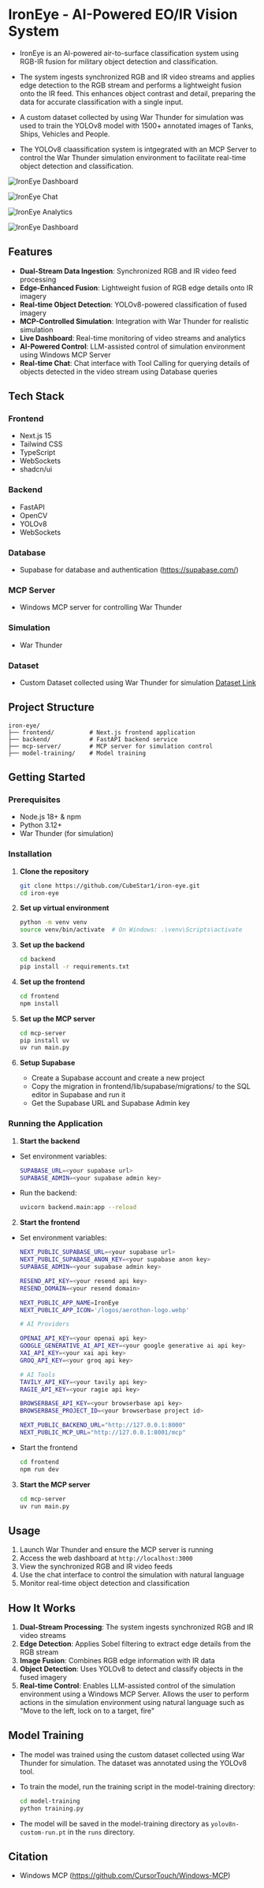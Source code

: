 # IronEye - AI-Powered EO/IR Vision System

- IronEye is an AI-powered air-to-surface classification system using RGB-IR fusion for military object detection and classification. 

- The system ingests synchronized RGB and IR video streams and applies edge detection to the RGB stream and performs a lightweight fusion onto the IR feed. This enhances object contrast and detail, preparing the data for accurate classification with a single input.

- A custom dataset collected by using War Thunder for simulation was used to train the YOLOv8 model with 1500+ annotated images of Tanks, Ships, Vehicles and People.

- The YOLOv8 claassification system is intgegrated with an MCP Server to control the War Thunder simulation environment to facilitate real-time object detection and classification.

![IronEye Dashboard](/frontend/public/images/ironeye-dash-1.jpeg)

![IronEye Chat](/frontend/public/images/ironeye-chat.jpeg)

![IronEye Analytics](/frontend/public/images/ironeye-analytics.jpeg)

![IronEye Dashboard](/frontend/public/images/ironeye-person.jpeg)

## Features

- **Dual-Stream Data Ingestion**: Synchronized RGB and IR video feed processing
- **Edge-Enhanced Fusion**: Lightweight fusion of RGB edge details onto IR imagery
- **Real-time Object Detection**: YOLOv8-powered classification of fused imagery
- **MCP-Controlled Simulation**: Integration with War Thunder for realistic simulation
- **Live Dashboard**: Real-time monitoring of video streams and analytics
- **AI-Powered Control**: LLM-assisted control of simulation environment using Windows MCP Server
- **Real-time Chat**: Chat interface with Tool Calling for querying details of objects detected in the video stream using Database queries

## Tech Stack

### Frontend
- Next.js 15
- Tailwind CSS
- TypeScript
- WebSockets
- shadcn/ui

### Backend
- FastAPI
- OpenCV
- YOLOv8
- WebSockets

### Database
- Supabase for database and authentication (https://supabase.com/)

### MCP Server
- Windows MCP server for controlling War Thunder

### Simulation
- War Thunder

### Dataset

- Custom Dataset collected using War Thunder for simulation [Dataset Link](https://www.kaggle.com/datasets/iavinash/war-thunder-dataset)


## Project Structure

```
iron-eye/
├── frontend/          # Next.js frontend application
├── backend/           # FastAPI backend service
├── mcp-server/        # MCP server for simulation control
├── model-training/    # Model training
```

## Getting Started

### Prerequisites

- Node.js 18+ & npm
- Python 3.12+
- War Thunder (for simulation)

### Installation

1. **Clone the repository**
   ```bash
   git clone https://github.com/CubeStar1/iron-eye.git
   cd iron-eye
   ```

2. **Set up virtual environment**
   ```bash
   python -m venv venv
   source venv/bin/activate  # On Windows: .\venv\Scripts\activate
   ```

3. **Set up the backend**
   ```bash
   cd backend
   pip install -r requirements.txt
   ```

4. **Set up the frontend**
   ```bash
   cd frontend
   npm install
   ```

5. **Set up the MCP server**
   ```bash
   cd mcp-server
   pip install uv
   uv run main.py
   ```
6. **Setup Supabase**
   - Create a Supabase account and create a new project
   - Copy the migration in frontend/lib/supabase/migrations/ to the SQL editor in Supabase and run it
   - Get the Supabase URL and Supabase Admin key

    
### Running the Application

1. **Start the backend**
- Set environment variables:
    ```bash
    SUPABASE_URL=<your supabase url>
    SUPABASE_ADMIN=<your supabase admin key>
    ```

- Run the backend:
    ```bash
    uvicorn backend.main:app --reload
    ```

2. **Start the frontend**
- Set environment variables:

    ```bash
    NEXT_PUBLIC_SUPABASE_URL=<your supabase url>
    NEXT_PUBLIC_SUPABASE_ANON_KEY=<your supabase anon key>
    SUPABASE_ADMIN=<your supabase admin key>

    RESEND_API_KEY=<your resend api key>
    RESEND_DOMAIN=<your resend domain>

    NEXT_PUBLIC_APP_NAME=IronEye
    NEXT_PUBLIC_APP_ICON='/logos/aerothon-logo.webp'

    # AI Providers

    OPENAI_API_KEY=<your openai api key>
    GOOGLE_GENERATIVE_AI_API_KEY=<your google generative ai api key>
    XAI_API_KEY=<your xai api key>
    GROQ_API_KEY=<your groq api key>

    # AI Tools
    TAVILY_API_KEY=<your tavily api key>
    RAGIE_API_KEY=<your ragie api key>

    BROWSERBASE_API_KEY=<your browserbase api key>
    BROWSERBASE_PROJECT_ID=<your browserbase project id>

    NEXT_PUBLIC_BACKEND_URL="http://127.0.0.1:8000"
    NEXT_PUBLIC_MCP_URL="http://127.0.0.1:8001/mcp"

    ```

- Start the frontend
    ```bash
    cd frontend
    npm run dev
    ```

3. **Start the MCP server**
    ```bash
    cd mcp-server
    uv run main.py
    ```

## Usage

1. Launch War Thunder and ensure the MCP server is running
2. Access the web dashboard at `http://localhost:3000`
3. View the synchronized RGB and IR video feeds
4. Use the chat interface to control the simulation with natural language
5. Monitor real-time object detection and classification

## How It Works

1. **Dual-Stream Processing**: The system ingests synchronized RGB and IR video streams
2. **Edge Detection**: Applies Sobel filtering to extract edge details from the RGB stream
3. **Image Fusion**: Combines RGB edge information with IR data
4. **Object Detection**: Uses YOLOv8 to detect and classify objects in the fused imagery
5. **Real-time Control**: Enables LLM-assisted control of the simulation environment using a Windows MCP Server. Allows the user to perform actions in the simulation environment using natural language such as "Move to the left, lock on to a target, fire"


## Model Training

- The model was trained using the custom dataset collected using War Thunder for simulation. The dataset was annotated using the YOLOv8 tool.
- To train the model, run the training script in the model-training directory:

   ```bash
   cd model-training
   python training.py
   ```
- The model will be saved in the model-training directory as `yolov8n-custom-run.pt` in the `runs` directory.

## Citation

- Windows MCP (https://github.com/CursorTouch/Windows-MCP)


